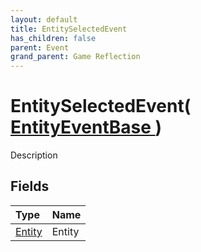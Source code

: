 ```yaml
---
layout: default
title: EntitySelectedEvent
has_children: false
parent: Event
grand_parent: Game Reflection
---
```

# EntitySelectedEvent( [ EntityEventBase ](/riftbreaker-wiki/docs/game-reflection/events/entity_event_base/) )
Description 

## Fields

| Type | Name |
|:----------|:--------------|
| [Entity](/riftbreaker-wiki/docs/game-reflection/classes/entity/) | Entity |

